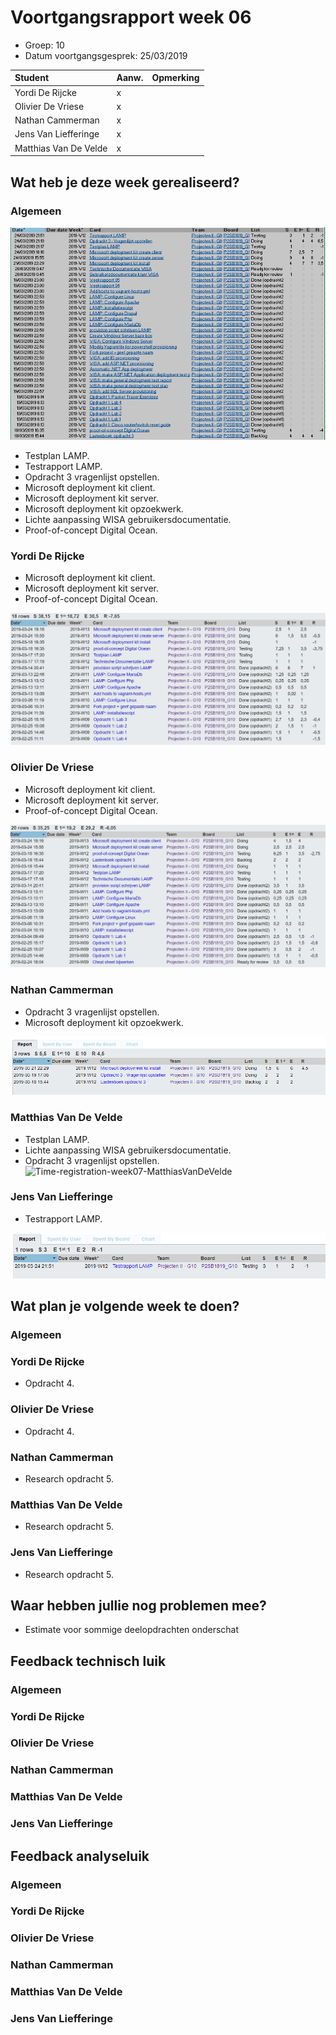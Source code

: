 # Voortgangsrapport week 06

* Groep: 10
* Datum voortgangsgesprek: 25/03/2019

| Student  | Aanw. | Opmerking |
| :---     | :---  | :---      |
| Yordi De Rijcke |   x    |           |
| Olivier De Vriese |  x     |           |
| Nathan Cammerman |    x   |           |
| Jens Van Liefferinge |    x   |         |
| Matthias Van De Velde | x      |           |

## Wat heb je deze week gerealiseerd?

### Algemeen

![Kanban-bord](week07-Kanbanbord.png)

* Testplan LAMP.
* Testrapport LAMP.
* Opdracht 3 vragenlijst opstellen.
* Microsoft deployment kit client.
* Microsoft deployment kit server.
* Microsoft deployment kit opzoekwerk.
* Lichte aanpassing WISA gebruikersdocumentatie.
* Proof-of-concept Digital Ocean. 

### Yordi De Rijcke
* Microsoft deployment kit client.
* Microsoft deployment kit server.
* Proof-of-concept Digital Ocean. 

![Time-registration-week07-YordiDeRijcke](week07-YordiDeRijcke.jpg)

### Olivier De Vriese
* Microsoft deployment kit client.
* Microsoft deployment kit server.
* Proof-of-concept Digital Ocean. 

![Time-registration-week07-OlivierDeVriese](week07-OlivierDeVriese.jpg)

### Nathan Cammerman
* Opdracht 3 vragenlijst opstellen.
* Microsoft deployment kit opzoekwerk.

![Time-registration-week07-NathanCammerman](week07-CammermanNathan.png)

### Matthias Van De Velde
* Testplan LAMP.
* Lichte aanpassing WISA gebruikersdocumentatie.
* Opdracht 3 vragenlijst opstellen.
![Time-registration-week07-MatthiasVanDeVelde](week06-MatthiasVanDeVelde.png)

### Jens Van Liefferinge
* Testrapport LAMP.

![Time-registration-week07-JensVanLiefferinge](week07-JensVanLiefferinge.png)
## Wat plan je volgende week te doen?

### Algemeen


### Yordi De Rijcke
* Opdracht 4.
### Olivier De Vriese
* Opdracht 4.
### Nathan Cammerman
* Research opdracht 5.
### Matthias Van De Velde
* Research opdracht 5.
### Jens Van Liefferinge
* Research opdracht 5.
## Waar hebben jullie nog problemen mee?

* Estimate voor sommige deelopdrachten onderschat

## Feedback technisch luik

### Algemeen


### Yordi De Rijcke
### Olivier De Vriese
### Nathan Cammerman
### Matthias Van De Velde
### Jens Van Liefferinge

## Feedback analyseluik

### Algemeen

### Yordi De Rijcke
### Olivier De Vriese
### Nathan Cammerman
### Matthias Van De Velde
### Jens Van Liefferinge


